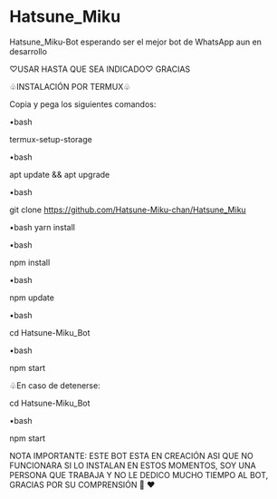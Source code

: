 # Hatsune_Miku
Hatsune_Miku-Bot esperando ser el mejor bot de WhatsApp aun en desarrollo 


♡USAR HASTA QUE SEA INDICADO♡ GRACIAS

♧INSTALACIÓN POR TERMUX♧


Copia y pega los siguientes comandos:

•bash

termux-setup-storage

•bash

apt update && apt upgrade

•bash 

git clone https://github.com/Hatsune-Miku-chan/Hatsune_Miku


•bash
yarn install

•bash 

npm install

•bash 

npm update

•bash


cd Hatsune-Miku_Bot

•bash 


npm start


♧En caso de detenerse:

cd Hatsune-Miku_Bot

•bash

npm start


NOTA IMPORTANTE: ESTE BOT ESTA EN CREACIÓN ASI QUE NO FUNCIONARA SI LO INSTALAN EN ESTOS MOMENTOS,  SOY UNA PERSONA QUE TRABAJA Y NO LE DEDICO MUCHO TIEMPO AL BOT, GRACIAS POR SU COMPRENSIÓN 💖 ❤️ 